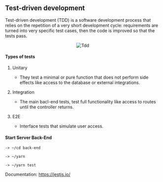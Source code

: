 ## Test-driven development

Test-driven development (TDD) is a software development process that relies on the repetition of a very short development cycle: requirements are turned into very specific test cases, then the code is improved so that the tests pass.

<p align="center">
  <img src="https://github.com/teles1g/tdd/blob/master/jest.png?raw=true" alt="Tdd"/>
</p>

#### Types of tests

1. Unitary
   - They test a minimal or pure function that does not perform side effects like access to the database or external integrations.

2. Integration
   - The main bacl-end tests, test full functionality like access to routes until the controller returns.

3. E2E
   - Interface tests that simulate user access.

#### Start Server Back-End

```
-> ~/cd back-end

-> ~/yarn

-> ~/yarn test
```

Documentation: https://jestjs.io/
